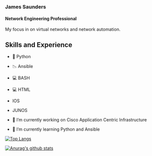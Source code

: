 ### James Saunders
#### Network Engineering Professional
My focus in on virtual networks and network automation.

## Skills and Experience
- 🐍 Python
- 📉 Ansible
- 💻 BASH
- 💻 HTML
- IOS
- JUNOS

- 🔭 I’m currently working on Cisco Application Centric Infrastructure
 
- 🌱 I’m currently learning Python and Ansible 


[![Top Langs](https://github-readme-stats.vercel.app/api/top-langs/?username=jpsaunders&layout=compact)](https://github.com/anuraghazra/github-readme-stats)

[![Anurag's github stats](https://github-readme-stats.vercel.app/api?username=jpsaunders&show_icons=true&theme=dark)](https://github.com/anuraghazra/github-readme-stats)

